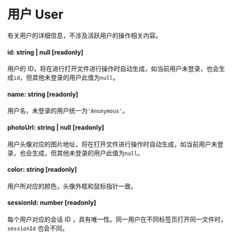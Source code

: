 # 用户 User

有关用户的详细信息，不涉及活跃用户的操作相关内容。



#### id: string | null [readonly]

用户的 ID，将在进行打开文件进行操作时自动生成，如当前用户未登录，也会生成`id`，但其他未登录的用户此值为`null`。



#### name: string [readonly]

用户名，未登录的用户统一为`'Anonymous'`。



#### photoUrl: string | null [readonly]

用户头像对应的图片地址，将在打开文件进行操作时自动生成，如当前用户未登录，也会生成，但其他未登录的用户此值为`null`。



#### color: string [readonly]

用户所对应的颜色，头像外框和鼠标指针一致。



#### sessionId: number [readonly]

每个用户对应的会话 ID ，具有唯一性。同一用户在不同标签页打开同一文件时，`sessionId` 也会不同。